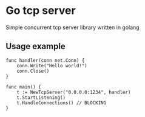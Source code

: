 # Go tcp server
Simple concurrent tcp server library written in golang


## Usage example

```
func handler(conn net.Conn) {
    conn.Write("Hello world!")
    conn.Close()
}

func main() {
    t := NewTcpServer("0.0.0.0:1234", handler)
    t.StartListening()
    t.HandleConnections() // BLOCKING
}
```
